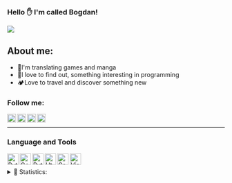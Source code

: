 ### Hello ✋ I'm called Bogdan!
![](https://komarev.com/ghpvc/?username=INDMops&color=orange&style=plastic)
## About me:
- 💮I'm translating games and manga
- 🧩I love to find out, something interesting in programming
- 🏕️Love to travel and discover something new

### Follow me:

[<img align="left" alt="INDMops YouTube" width="20px" src="https://cdn.discordapp.com/attachments/939569454390603837/955786475604160592/youtube.png" />][youtube]
[<img align="left" alt="Twitter INDMops" width="20px" src="https://cdn.discordapp.com/attachments/939569454390603837/955788911567843368/twitter.png">][twitter]
[<img align="left" alt="Instagram INDMops" width="20px" src="https://media.discordapp.net/attachments/939569454390603837/955792728321560596/free-icon-font-instagram-6422200.png">][instagram]
[<img align="left" alt="Discord server INDMops" width="20px" src="https://media.discordapp.net/attachments/939569454390603837/955793288382783498/free-icon-font-discord-6422197.png">][discord]
<br>

___

### Language and Tools

<img align="left" alt="Python" width="26" src="https://img.icons8.com/color/26/000000/python--v1.png">
<img align="left" alt="C++" width="26" src="https://img.icons8.com/color/480/000000/c-plus-plus-logo.png">
<img align="left" alt="Python" width="26" src="https://img.icons8.com/color/480/000000/c-sharp-logo.png">
<img align="left" alt="Html5" width="26" src="https://img.icons8.com/color/48/000000/html-5--v1.png">
<img align="left" alt="Css3" width="26" src="https://img.icons8.com/color/480/000000/css3.png">
<img align="left" alt="Visual Studio Code" width="26" src="https://img.icons8.com/color/480/000000/visual-studio-code-2019.png">
<br>



<br>
<details>
  <summary>📝 Statistics:</summary>
  <img style="border-radius: 100px" alt="codeSTACKr's GitHub Stats" src="https://github-readme-stats.vercel.app/api?username=IndiMops&show_icons=true&theme=radical" />
  <br>
  <img  alt="codeSTACKr's GitHub Stats" src="https://github-readme-stats.vercel.app/api/top-langs/?username=IndiMops&layout=compact&theme=radical"/>
</details>


[youtube]: https://www.youtube.com/c/IndiMops
[twitter]: https://twitter.com/IndiMops
[instagram]: https://www.instagram.com/indmops/
[discord]: https://discord.com/users/734082410504781854
[trans]: https://weblate.openkrosskod.org/engage/crosscode/uk/
[up]: https://github.com/INDMops/#project-over-which-i-work-now
